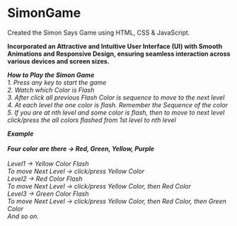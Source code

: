 # SimonGame

Created the Simon Says Game using HTML, CSS & JavaScript.

**Incorporated an Attractive and Intuitive User Interface (UI) with Smooth Animations and Responsive Design, ensuring seamless interaction across various devices and screen sizes.**

**_How to Play the Simon Game_**
<br>
_1. Press any key to start the game_
<br>
_2. Watch which Color is Flash_
<br>
_3. After click all previous Flash Color is sequence to move to the next level_
<br>
_4. At each level the one color is flash. Remember the Sequence of the color_
<br>
_5. If you are at nth level and some color is flash, then to move to next level click/press the all colors flashed from 1st level to nth level_
<br>

**_Example_**
<br>
<br>
**_Four color are there -> Red, Green, Yellow, Purple_**
<br>
<br>
_Level1 -> Yellow Color Flash_
<br>
_To move Next Level -> click/press Yellow Color_
<br>
_Level2 -> Red Color Flash_
<br>
_To move Next Level -> click/press Yellow Color, then Red Color_
<br>
_Level3 -> Green Color Flash_
<br>
_To move Next Level -> click/press Yellow Color, then Red Color, then Green Color_
<br>
_And so on._
